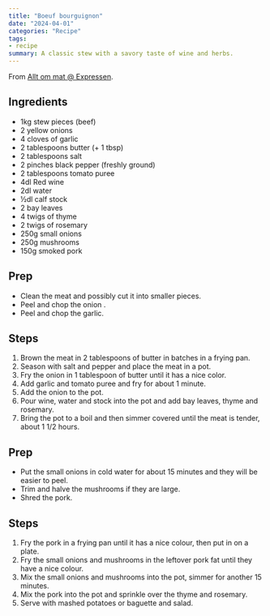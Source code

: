 ```yaml
---
title: "Boeuf bourguignon"
date: "2024-04-01"
categories: "Recipe"
tags:
- recipe
summary: A classic stew with a savory taste of wine and herbs.
---
```


From [Allt om mat @ Expressen](https://alltommat.expressen.se/recept/boeuf-bourguignon-recept/).

## Ingredients
* 1kg stew pieces (beef)
* 2 yellow onions
* 4 cloves of garlic
* 2 tablespoons butter (+ 1 tbsp)
* 2 tablespoons salt
* 2 pinches black pepper (freshly ground)
* 2 tablespoons tomato puree
* 4dl Red wine
* 2dl water
* ½dl calf stock
* 2 bay leaves
* 4 twigs of thyme
* 2 twigs of rosemary
* 250g small onions
* 250g mushrooms
* 150g smoked pork

## Prep
* Clean the meat and possibly cut it into smaller pieces.
* Peel and chop the onion .
* Peel and chop the garlic.

## Steps
1. Brown the meat in 2 tablespoons of butter in batches in a frying pan.
2. Season with salt and pepper and place the meat in a pot.
3. Fry the onion in 1 tablespoon of butter until it has a nice color.
4. Add garlic and tomato puree and fry for about 1 minute.
5. Add the onion to the pot.
6. Pour wine, water and stock into the pot and add bay leaves, thyme and rosemary.
7. Bring the pot to a boil and then simmer covered until the meat is tender, about 1 1/2 hours.

## Prep
* Put the small onions in cold water for about 15 minutes and they will be easier to peel.
* Trim and halve the mushrooms if they are large.
* Shred the pork.

## Steps
1. Fry the pork in a frying pan until it has a nice colour, then put in on a
   plate.
2. Fry the small onions and mushrooms in the leftover pork fat until they have a nice colour.
3. Mix the small onions and mushrooms into the pot, simmer for another 15 minutes.
4. Mix the pork into the pot and sprinkle over the thyme and rosemary.
5. Serve with mashed potatoes or baguette and salad.
